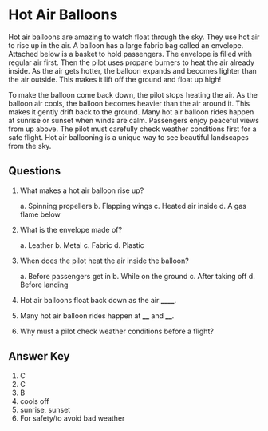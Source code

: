 # Hot Air Balloons

Hot air balloons are amazing to watch float through the sky. They use hot air to rise up in the air. A balloon has a large fabric bag called an envelope. Attached below is a basket to hold passengers. The envelope is filled with regular air first. Then the pilot uses propane burners to heat the air already inside. As the air gets hotter, the balloon expands and becomes lighter than the air outside. This makes it lift off the ground and float up high!

To make the balloon come back down, the pilot stops heating the air. As the balloon air cools, the balloon becomes heavier than the air around it. This makes it gently drift back to the ground. Many hot air balloon rides happen at sunrise or sunset when winds are calm. Passengers enjoy peaceful views from up above. The pilot must carefully check weather conditions first for a safe flight. Hot air ballooning is a unique way to see beautiful landscapes from the sky.

## Questions

1. What makes a hot air balloon rise up?

   a. Spinning propellers
   b. Flapping wings
   c. Heated air inside
   d. A gas flame below

2. What is the envelope made of?

   a. Leather
   b. Metal
   c. Fabric
   d. Plastic

3. When does the pilot heat the air inside the balloon?

   a. Before passengers get in
   b. While on the ground
   c. After taking off
   d. Before landing

4. Hot air balloons float back down as the air **\_\_\_\_**.
5. Many hot air balloon rides happen at **\_\_** and **\_\_**.

6. Why must a pilot check weather conditions before a flight?

## Answer Key

1. C
2. C
3. B
4. cools off
5. sunrise, sunset
6. For safety/to avoid bad weather
